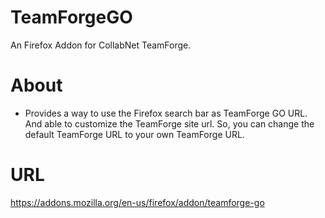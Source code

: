 TeamForgeGO
===========

An Firefox Addon for CollabNet TeamForge.


About
=====

* Provides a way to use the Firefox search bar as TeamForge GO URL. And able to customize the TeamForge site url. So, you can change the default TeamForge URL to your own TeamForge URL.



URL
===
https://addons.mozilla.org/en-us/firefox/addon/teamforge-go
